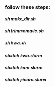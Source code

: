 ### follow these steps:

##### sh make_dir.sh
##### sh trimmomatic.sh

##### sh bwa.sh
##### sbatch bwa.slurm

##### sbatch bam.slurm
##### sbatch picard.slurm
